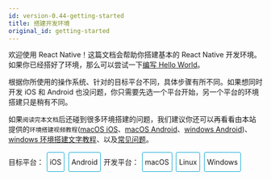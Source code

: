 ```yaml
---
id: version-0.44-getting-started
title: 搭建开发环境
original_id: getting-started
---
```


欢迎使用 React Native！这篇文档会帮助你搭建基本的 React Native 开发环境。如果你已经搭好了环境，那么可以尝试一下[编写 Hello World](tutorial.html)。

根据你所使用的操作系统、针对的目标平台不同，具体步骤有所不同。如果想同时开发 iOS 和 Android 也没问题，你只需要先选一个平台开始，另一个平台的环境搭建只是稍有不同。

如果`阅读完本文档`后还碰到很多环境搭建的问题，我们建议你还可以再看看由本站提供的`环境搭建视频教程`([macOS iOS](https://ke.qq.com/webcourse/index.html#course_id=197101&term_id=100233637&taid=1220865928921581&vid=a1417i5op7k)、[macOS Android](https://ke.qq.com/webcourse/index.html#course_id=197101&term_id=100233637&taid=1220870223888877&vid=z1417kmxask)、[windows Android](https://ke.qq.com/webcourse/index.html#course_id=197101&term_id=100233637&taid=1220874518856173&vid=d1417tgg1ez))、[windows 环境搭建文字教程](http://bbs.reactnative.cn/topic/10)、以及[常见问题](http://bbs.reactnative.cn/topic/130)。

<div class="toggler">
<style>
.toggler {
  margin-bottom: 10px;
}
.toggler a {
  cursor: pointer;
  display: inline-block;
  padding: 10px 5px;
  margin: 2px;
  border: 1px solid #05A5D1;
  border-radius: 3px;
  text-decoration: none !important;
}
.display-os-mac .toggler .button-mac,
.display-os-linux .toggler .button-linux,
.display-os-windows .toggler .button-windows,
.display-platform-ios .toggler .button-ios,
.display-platform-android .toggler .button-android {
  background-color: #05A5D1;
  color: white;
}
.md-block { display: none; }
.md-block img { max-width:650px; }
.display-platform-ios.display-os-mac .ios.mac,
.display-platform-ios.display-os-linux .ios.linux,
.display-platform-ios.display-os-windows .ios.windows,
.display-platform-android.display-os-mac .android.mac,
.display-platform-android.display-os-linux .android.linux,
.display-platform-android.display-os-windows .android.windows {
  display: block;
}
</style>
<span>目标平台：</span>
<a class="button-ios" onclick="display('platform', 'ios')">iOS</a>
<a class="button-android" onclick="display('platform', 'android')">Android</a>
<span>开发平台：</span>
<a class="button-mac" onclick="display('os', 'mac')">macOS</a>
<a class="button-linux" onclick="display('os', 'linux')">Linux</a>
<a class="button-windows" onclick="display('os', 'windows')">Windows</a>
</div>

<!-- ######### LINUX AND WINDOWS for iOS ##################### -->

<div markdown class="md-block linux windows ios">

## 暂不支持

苹果公司目前只允许在 Mac 电脑上开发 iOS 应用。如果你没有 Mac 电脑，那么只能考虑先开发 Android 应用了。

![](/img/react-native-sorry-not-supported.png)

<!-- ######### MAC for iOS ##################### -->

</div><div markdown class="md-block mac ios android" >

## 安装

### 必需的软件

#### Homebrew

[Homebrew](http://brew.sh/), Mac 系统的包管理器，用于安装 NodeJS 和一些其他必需的工具软件。

```
/usr/bin/ruby -e "$(curl -fsSL https://raw.githubusercontent.com/Homebrew/install/master/install)"
```

译注：在 Max OS X 10.11（El Capitan)版本中，homebrew 在安装软件时可能会碰到`/usr/local`目录不可写的权限问题。可以使用下面的命令修复：

```bash
sudo chown -R `whoami` /usr/local
```

#### Node

使用 Homebrew 来安装[Node.js](https://nodejs.org/).

> React Native 目前需要 NodeJS 5.0 或更高版本。本文发布时 Homebrew 默认安装的是最新版本，一般都满足要求。

```
brew install node
```

安装完 node 后建议设置 npm 镜像以加速后面的过程（或使用科学上网工具）。注意：不要使用 cnpm！cnpm 安装的模块路径比较奇怪，packager 不能正常识别！

```
npm config set registry https://registry.npm.taobao.org --global
npm config set disturl https://npm.taobao.org/dist --global
```

#### Yarn、React Native 的命令行工具（react-native-cli）

[Yarn](http://yarnpkg.com)是 Facebook 提供的替代 npm 的工具，可以加速 node 模块的下载。React Native 的命令行工具用于执行创建、初始化、更新项目、运行打包服务（packager）等任务。

```
npm install -g yarn react-native-cli
```

安装完 yarn 后同理也要设置镜像源：

```
yarn config set registry https://registry.npm.taobao.org --global
yarn config set disturl https://npm.taobao.org/dist --global
```

如果你看到`EACCES: permission denied`这样的权限报错，那么请参照上文的 homebrew 译注，修复`/usr/local`目录的所有权：

```bash
sudo chown -R `whoami` /usr/local
```

</div><div markdown class="md-block mac ios">

#### Xcode

React Native 目前需要[Xcode](https://developer.apple.com/xcode/downloads/) 8.0 或更高版本。你可以通过 App Store 或是到[Apple 开发者官网](https://developer.apple.com/xcode/downloads/)上下载。这一步骤会同时安装 Xcode IDE 和 Xcode 的命令行工具。

> 虽然一般来说命令行工具都是默认安装了，但你最好还是启动 Xcode，并在`Xcode | Preferences | Locations`菜单中检查一下是否装有某个版本的`Command Line Tools`。Xcode 的命令行工具中也包含一些必须的工具，比如`git`等。

</div><div markdown class="md-block mac android" >

#### Android Studio

React Native 目前需要[Android Studio](http://developer.android.com/sdk/index.html)2.0 或更高版本。

> Android Studio 需要 Java Development Kit [JDK] 1.8 或更高版本。你可以在命令行中输入
> `javac -version`来查看你当前安装的 JDK 版本。如果版本不合要求，则可以到
> [官网](http://www.oracle.com/technetwork/java/javase/downloads/jdk8-downloads-2133151.html)上下载。

Android Studio 包含了运行和测试 React Native 应用所需的 Android SDK 和模拟器。

> 除非特别注明，请不要改动安装过程中的选项。比如 Android Studio 默认安装了
> `Android Support Repository`，而这也是 React Native 必须的（否则在 react-native run-android 时会报 appcompat-v7 包找不到的错误）。

安装过程中有一些需要改动的选项：

- 选择`Custom`选项：

![custom installation](/img/react-native-android-studio-custom-install.png)

- 勾选`Performance`和`Android Virtual Device`

![additional installs](/img/react-native-android-studio-additional-installs.png)

- 安装完成后，在 Android Studio 的启动欢迎界面中选择`Configure | SDK Manager`。

![configure sdk](/img/react-native-android-studio-configure-sdk.png)

- 在`SDK Platforms`窗口中，选择`Show Package Details`，然后在`Android 6.0 (Marshmallow)`中勾选`Google APIs`、`Android SDK Platform 23`、`Intel x86 Atom System Image`、`Intel x86 Atom_64 System Image`以及`Google APIs Intel x86 Atom_64 System Image`。

![platforms](/img/react-native-android-studio-android-sdk-platforms.png)

- 在`SDK Tools`窗口中，选择`Show Package Details`，然后在`Android SDK Build Tools`中勾选`Android SDK Build-Tools 23.0.1`（必须是这个版本）。然后还要勾选最底部的`Android Support Repository`.

![build tools](/img/react-native-android-studio-android-sdk-build-tools.png)

#### ANDROID_HOME 环境变量

确保`ANDROID_HOME`环境变量正确地指向了你安装的 Android SDK 的路径。具体的做法是把下面的命令加入到`~/.bash_profile`文件中：(**译注**：~表示用户目录，即`/Users/你的用户名/`，而小数点开头的文件在 Finder 中是隐藏的，并且这个文件有可能并不存在。请在终端下使用`vi ~/.bash_profile`命令创建或编辑。如不熟悉 vi 操作，请点击[这里](http://www.eepw.com.cn/article/48018.htm)学习）

```
# 如果你不是通过Android Studio安装的sdk，则其路径可能不同，请自行确定清楚。
export ANDROID_HOME=~/Library/Android/sdk
```

然后使用下列命令使其立即生效（否则重启后才生效）：

```bash
source ~/.bash_profile
```

可以使用`echo $ANDROID_HOME`检查此变量是否已正确设置。

</div>
<div markdown class="md-block mac ios android">

### 推荐安装的工具

#### Watchman

[Watchman](https://facebook.github.io/watchman/docs/install.html)是由 Facebook 提供的监视文件系统变更的工具。安装此工具可以提高开发时的性能（packager 可以快速捕捉文件的变化从而实现实时刷新）。

```
brew install watchman
```

#### Flow

[Flow](http://www.flowtype.org)是一个静态的 JS 类型检查工具。译注：你在很多示例中看到的奇奇怪怪的冒号问号，以及方法参数中像类型一样的写法，都是属于这个 flow 工具的语法。这一语法并不属于 ES 标准，只是 Facebook 自家的代码规范。所以新手可以直接跳过（即不需要安装这一工具，也不建议去费力学习 flow 相关语法）。

```
brew install flow
```

</div><div markdown class="md-block mac android">

#### 将 Android SDK 的 Tools 目录添加到`PATH`变量中

你可以把 Android SDK 的 tools 和 platform-tools 目录添加到`PATH`变量中，以便在终端中运行一些 Android 工具，例如`android avd`或是`adb logcat`等。具体做法仍然是在`~/.bash_profile`中添加：

```
export PATH=$PATH:$ANDROID_HOME/tools:$ANDROID_HOME/platform-tools
```

### 其他可选的安装项

#### Git

Git 版本控制。如果你已经安装过[Xcode](https://developer.apple.com/xcode/)，则 Git 也已经一并安装了。如若没有，则使用下列命令安装：

```
brew install git
```

</div><div markdown class="md-block mac ios android">

#### Nuclide

[Nuclide](http://nuclide.io)（此链接需要科学上网）是由 Facebook 提供的基于 atom 的集成开发环境，可用于编写、[运行](http://nuclide.io/docs/platforms/react-native/#running-applications)和
[调试](http://nuclide.io/docs/platforms/react-native/#debugging)React Native 应用。

点击这里阅读[Nuclide 的入门文档](http://nuclide.io/docs/quick-start/getting-started/)。

译注：我们更推荐使用[WebStorm](https://www.jetbrains.com/webstorm/)或[Sublime Text](http://www.sublimetext.com/)来编写 React Native 应用。

</div><div markdown class="md-block mac android">

#### Genymotion

比起 Android Studio 自带的原装模拟器，Genymotion 是一个性能更好的选择，但它只对个人用户免费。

1.  下载和安装[Genymotion](https://www.genymotion.com/download)（genymotion 需要依赖 VirtualBox 虚拟机，下载选项中提供了包含 VirtualBox 和不包含的选项，请按需选择）。
2.  打开 Genymotion。如果你还没有安装 VirtualBox，则此时会提示你安装。
3.  创建一个新模拟器并启动。
4.  启动 React Native 应用后，可以按下 ⌘+M 来打开开发者菜单。

</div>
<div markdown class="md-block linux windows android">

## 安装

### 必需的软件

</div><div markdown class="md-block windows android">

#### Chocolatey

[Chocolatey](https://chocolatey.org)是一个 Windows 上的包管理器，类似于 linux 上的`yum`和
`apt-get`。 你可以在其[官方网站](https://chocolatey.org)上查看具体的使用说明。一般的安装步骤应该是下面这样：

```
@powershell -NoProfile -ExecutionPolicy Bypass -Command "iex ((new-object net.webclient).DownloadString('https://chocolatey.org/install.ps1'))" && SET PATH=%PATH%;%ALLUSERSPROFILE%\chocolatey\bin
```

> 一般来说，使用 Chocolatey 来安装软件的时候，需要以管理员的身份来运行命令提示符窗口。译注：chocolatey 的网站可能在国内访问困难，导致上述安装命令无法正常完成。请使用稳定的翻墙工具。
> 如果你实在装不上这个工具，也不要紧。下面所需的 python2 和 nodejs 你可以分别单独去对应的官方网站下载安装即可。

#### Python 2

打开命令提示符窗口，使用 Chocolatey 来安装 Python 2.

> 注意目前不支持 Python 3 版本。

```
choco install python2
```

</div><div markdown class="md-block linux windows android">

#### Node

</div><div markdown class="md-block linux android">

打开终端窗口，输入下面的命令来安装 NodeJS:

```
sudo apt-get install -y build-essential
curl -sL https://deb.nodesource.com/setup_5.x | sudo -E bash -
sudo apt-get install -y nodejs
sudo ln -s /usr/bin/nodejs /usr/bin/node
```

</div><div markdown class="md-block windows android">

打开命令提示符窗口，使用 Chocolatey 来安装 NodeJS。注意，目前已知 Node 7.1 版本在 windows 上无法正常工作，请避开这个版本！

```
choco install nodejs.install
```

安装完 node 后建议设置 npm 镜像以加速后面的过程（或使用科学上网工具）。注意：不要使用 cnpm！cnpm 安装的模块路径比较奇怪，packager 不能正常识别！

```
npm config set registry https://registry.npm.taobao.org --global
npm config set disturl https://npm.taobao.org/dist --global
```

</div><div markdown class="md-block windows linux android">

#### Yarn、React Native 的命令行工具（react-native-cli）

[Yarn](http://yarnpkg.com)是 Facebook 提供的替代 npm 的工具，可以加速 node 模块的下载。React Native 的命令行工具用于执行创建、初始化、更新项目、运行打包服务（packager）等任务。

```
npm install -g yarn react-native-cli
```

安装完 yarn 后同理也要设置镜像源：

```
yarn config set registry https://registry.npm.taobao.org --global
yarn config set disturl https://npm.taobao.org/dist --global
```

> 如果你遇到`EACCES: permission denied`权限错误，可以尝试运行下面的命令（限 linux 系统）：
> `sudo npm install -g yarn react-native-cli`.

#### Android Studio

[Android Studio](http://developer.android.com/sdk/index.html) 2.0 or higher.

React Native 目前需要[Android Studio](http://developer.android.com/sdk/index.html)2.0 或更高版本。

> Android Studio 需要 Java Development Kit [JDK] 1.8 或更高版本。你可以在命令行中输入
> `javac -version`来查看你当前安装的 JDK 版本。如果版本不合要求，则可以到
> [官网](http://www.oracle.com/technetwork/java/javase/downloads/jdk8-downloads-2133151.html)上下载。
> 或是使用包管理器来安装（比如`choco install jdk8`或是
> `apt-get install default-jdk`）

Android Studio 包含了运行和测试 React Native 应用所需的 Android SDK 和模拟器。

> 除非特别注明，请不要改动安装过程中的选项。比如 Android Studio 默认安装了
> `Android Support Repository`，而这也是 React Native 必须的（否则在 react-native run-android 时会报 appcompat-v7 包找不到的错误）。

</div><div markdown class="md-block linux android">

安装过程中有一些需要改动的选项：

- 选择`Custom`选项：

![custom installation](/img/react-native-android-studio-custom-install-linux.png)

- 选择`Android Virtual Device`

![additional installs](/img/react-native-android-studio-additional-installs-linux.png)

</div><div markdown class="md-block windows android">

- 确定所有安装都勾选了，尤其是`Android SDK`和`Android Device Emulator`。

- 在初步安装完成后，选择`Custom`安装项：

![custom installation](/img/react-native-android-studio-custom-install-windows.png)

- 检查已安装的组件，尤其是模拟器和 HAXM 加速驱动。

![verify installs](/img/react-native-android-studio-verify-installs-windows.png)

</div><div markdown class="md-block windows linux android">

- 安装完成后，在 Android Studio 的欢迎界面中选择`Configure | SDK Manager`。

</div><div markdown class="md-block linux android">

![configure sdk](/img/react-native-android-studio-configure-sdk-linux.png)

</div><div markdown class="md-block windows android">

![configure sdk](/img/react-native-android-studio-configure-sdk-windows.png)

</div><div markdown class="md-block windows linux android">

- 在`SDK Platforms`窗口中，选择`Show Package Details`，然后在`Android 6.0 (Marshmallow)`中勾选`Google APIs`、`Android SDK Platform 23`、`Intel x86 Atom System Image`、`Intel x86 Atom_64 System Image`以及`Google APIs Intel x86 Atom_64 System Image`。

</div><div markdown class="md-block linux android">

![platforms](/img/react-native-android-studio-android-sdk-platforms-linux.png)

</div><div markdown class="md-block windows android">

![platforms](/img/react-native-android-studio-android-sdk-platforms-windows.png)

</div><div markdown class="md-block windows linux android">

- 在`SDK Tools`窗口中，选择`Show Package Details`，然后在`Android SDK Build Tools`中勾选`Android SDK Build-Tools 23.0.1`（必须是这个版本）。然后还要勾选最底部的`Android Support Repository`.

</div><div markdown class="md-block linux android">

![build tools](/img/react-native-android-studio-android-sdk-build-tools-linux.png)

</div><div markdown class="md-block windows android">

![build tools](/img/react-native-android-studio-android-sdk-build-tools-windows.png)

</div><div markdown class="md-block windows linux android">

#### ANDROID_HOME 环境变量

确保`ANDROID_HOME`环境变量正确地指向了你安装的 Android SDK 的路径。

</div><div markdown class="md-block linux android">

具体的做法是把下面的命令加入到`~/.bashrc`、`~/.bash_profile`文件中。如果你使用的是其他的 shell，则选择对应的配置文件:

```
# 如果你不是通过Android Studio安装的sdk，则其路径可能不同，请自行确定清楚。
export ANDROID_HOME=~/Library/Android/sdk
```

然后使用下列命令使其立即生效（否则重启后才生效）：

```bash
source ~/.bash_profile
```

可以使用`echo $ANDROID_HOME`检查此变量是否已正确设置。

</div><div markdown class="md-block windows android">

打开`控制面板` -> `系统和安全` -> `系统` -> `高级系统设置` ->
`高级` -> `环境变量` -> `新建`

> 具体的路径可能和下图不一致，请自行确认。

![env variable](/img/react-native-android-sdk-environment-variable-windows.png)

> 你需要关闭现有的命令符提示窗口然后重新打开，这样新的环境变量才能生效。

</div><div markdown class="md-block linux windows android">

### 推荐安装的工具

</div><div markdown class="md-block linux android">

#### Watchman

[Watchman](https://facebook.github.io/watchman/docs/install.html)是由 Facebook 提供的监视文件系统变更的工具。安装此工具可以提高开发时的性能（packager 可以快速捕捉文件的变化从而实现实时刷新）。

> 安装 watchman 还可以避免 node 的一个与文件监视有关的 bug。

在终端中输入以下命令来编译并安装 watchman:

```
git clone https://github.com/facebook/watchman.git
cd watchman
git checkout v4.5.0  # 这是本文发布时的最新版本
./autogen.sh
./configure
make
sudo make install
```

#### Flow

[Flow](http://www.flowtype.org)是一个静态的 JS 类型检查工具。译注：你在很多示例中看到的奇奇怪怪的冒号问号，以及方法参数中像类型一样的写法，都是属于这个 flow 工具的语法。这一语法并不属于 ES 标准，只是 Facebook 自家的代码规范。所以新手可以直接跳过（即不需要安装这一工具，也不建议去费力学习 flow 相关语法）。

在终端中输入以下命令来安装 flow:

```
npm install -g flow-bin
```

</div>
<div markdown class="md-block mac windows linux android">

#### Gradle Daemon

开启[Gradle Daemon](https://docs.gradle.org/2.9/userguide/gradle_daemon.html)可以极大地提升 java 代码的增量编译速度。

</div>
<div markdown class="md-block mac linux android">

```
touch ~/.gradle/gradle.properties && echo "org.gradle.daemon=true" >> ~/.gradle/gradle.properties
```

</div>
<div markdown class="md-block windows android">

```
(if not exist "%USERPROFILE%/.gradle" mkdir "%USERPROFILE%/.gradle") && (echo org.gradle.daemon=true >> "%USERPROFILE%/.gradle/gradle.properties")
```

</div>
<div markdown class="md-block linux android">

#### Android 模拟器加速器

在安装 Android Studio 时你可能会看到下面这样的提示：

![accelerator](/img/react-native-android-studio-kvm-linux.png)

如果你的系统支持 KVM，那就应该安装[Intel 的 Android 模拟器加速器](https://software.intel.com/en-us/android/articles/speeding-up-the-android-emulator-on-intel-architecture#_Toc358213272)。

</div><div markdown class="md-block windows linux android">

#### 将 Android SDK 的 Tools 目录添加到`PATH`变量中

你可以把 Android SDK 的 tools 和 platform-tools 目录添加到`PATH`变量中，以便在终端中运行一些 Android 工具，例如`android avd`或是`adb logcat`等。

</div><div markdown class="md-block linux android">

在`~/.bashrc`或是`~/.bash_profile`文件中添加：

```
# 你的具体路径可能有所不同，请自行确认。
PATH="~/Android/Sdk/tools:~/Android/Sdk/platform-tools:${PATH}"
export PATH
```

</div><div markdown class="md-block windows android">

打开`控制面板` -> `系统和安全` -> `系统` -> `高级系统设置` ->
`高级` -> `环境变量` -> 选中`PATH` -> 双击进行编辑

> 注意你的具体路径可能和下图不同

![env variable](/img/react-native-android-tools-environment-variable-windows.png)

</div><div markdown class="md-block windows linux android">

### 可选的安装项

#### Git

</div><div markdown class="md-block linux android">

[使用包管理器](https://git-scm.com/download/linux)来安装 Git
(例如`sudo apt-get install git-all`).

</div><div markdown class="md-block windows android">

你可以使用 Chocolatey 来安装`git`:

```
choco install git
```

另外你也可以直接去下载[Git for Windows](https://git-for-windows.github.io/)。
在安装过程中注意勾选"Run Git from Windows Command Prompt"，这样才会把`git`命令添加到`PATH`环境变量中。

</div><div markdown class="md-block linux android">

#### Nuclide

[Nuclide](http://nuclide.io)（此链接需要科学上网）是由 Facebook 提供的基于 atom 的集成开发环境，可用于编写、[运行](http://nuclide.io/docs/platforms/react-native/#running-applications)和
[调试](http://nuclide.io/docs/platforms/react-native/#debugging)React Native 应用。

点击这里阅读[Nuclide 的入门文档](http://nuclide.io/docs/quick-start/getting-started/)。

译注：我们更推荐使用[WebStorm](https://www.jetbrains.com/webstorm/)或[Sublime Text](http://www.sublimetext.com/)来编写 React Native 应用。

</div><div markdown class="md-block linux windows android">

#### Genymotion

比起 Android Studio 自带的原装模拟器，Genymotion 是一个性能更好的选择，但它只对个人用户免费。

1.  下载和安装[Genymotion](https://www.genymotion.com/download)（genymotion 需要依赖 VirtualBox 虚拟机，下载选项中提供了包含 VirtualBox 和不包含的选项，请按需选择）。
2.  打开 Genymotion。如果你还没有安装 VirtualBox，则此时会提示你安装。
3.  创建一个新模拟器并启动。
4.  启动 React Native 应用后，可以按下 F1 来打开开发者菜单。

</div><div markdown class="md-block windows android">

#### Visual Studio Emulator for Android

[Visual Studio Emulator for Android](https://www.visualstudio.com/zh-cn/features/msft-android-emulator-vs.aspx#中国 "简体中文")是利用了 Hyper-V 技术进行硬件加速的免费 android 模拟器。也是 Android Studio 自带的原装模拟器之外的一个很好的选择。而且你并不需要安装 Visual Studio。
在用于 React Native 开发前，需要先在注册表中进行一些修改：

1.  打开运行命令（按下 Windows+R 键）
2.  输入`regedit.exe`然后回车
3.  在注册表编辑器中找到`HKEY_LOCAL_MACHINE\SOFTWARE\Wow6432Node\Android SDK Tools`条目
4.  右键点击`Android SDK Tools`，选择`新建 > 字符串值`
5.  名称设为`Path`
6.  双击`Path`，将其值设为你的 Android SDK 的路径。（例如`C:\Program Files\Android\sdk`）

</div>
<div markdown class="md-block mac ios android">

## 测试安装

</div><div markdown class="md-block mac ios">

```
react-native init AwesomeProject
cd AwesomeProject
react-native run-ios
```

> 提示：你可以使用`--version`参数创建指定版本的项目。例如`react-native init MyApp --version 0.39.2`。注意版本号必须精确到两个小数点。

你也可以在[Nuclide](http://nuclide.io)中打开[`AwesomeProject`](http://nuclide.io/docs/quick-start/getting-started/#adding-a-project)文件夹
然后[运行](http://nuclide.io/docs/platforms/react-native/#command-line)，或是双击`ios/AwesomeProject.xcodeproj`文件然后在 Xcode 中点击`Run`按钮。

</div><div markdown class="md-block mac android">

```
react-native init AwesomeProject
cd AwesomeProject
react-native run-android
```

> 提示：你可以使用`--version`参数创建指定版本的项目。例如`react-native init MyApp --version 0.39.2`。注意版本号必须精确到两个小数点。

你也可以在[Nuclide](http://nuclide.io)中打开[`AwesomeProject`](http://nuclide.io/docs/quick-start/getting-started/#adding-a-project)文件夹然后[运行](http://nuclide.io/docs/platforms/react-native/#command-line)。

</div><div markdown class="md-block mac ios android">

### 修改项目

现在你已经成功运行了项目，我们可以开始尝试动手改一改了：

</div><div markdown class="md-block mac ios">

- 使用你喜欢的编辑器打开`index.ios.js`并随便改上几行。
- 在 iOS Emulator 中按下`⌘-R`就可以刷新 APP 并看到你的最新修改！

</div><div markdown class="md-block mac android">

- 使用你喜欢的文本编辑器打开`index.android.js`并随便改上几行
- 按两下 R 键，或是用 Menu 键（通常是 F2，在 Genymotion 模拟器中是`⌘+M`）打开开发者菜单，然后选择 _Reload JS_ 就可以看到你的最新修改。
- 在终端下运行`adb logcat *:S ReactNative:V ReactNativeJS:V`可以看到你的应用的日志。

</div><div markdown class="md-block mac ios android">

### 完成了！

恭喜！你已经成功运行并修改了你的第一个 React Native 应用。

![](/img/react-native-congratulations.png)

</div><div markdown class="md-block windows linux android">

## 测试安装

```
react-native init AwesomeProject
cd AwesomeProject
react-native run-android
```

> 提示：你可以使用`--version`参数创建指定版本的项目。例如`react-native init MyApp --version 0.39.2`。注意版本号必须精确到两个小数点。

**Windows 用户请注意，请不要在命令行默认的 System32 目录中 init 项目！会有各种权限限制导致不能运行！**

</div>
<div markdown class="md-block windows linux android">

### 修改项目

现在你已经成功运行了项目，我们可以开始尝试动手改一改了：

- 使用你喜欢的文本编辑器打开`index.android.js`并随便改上几行
- 按两下 R 键，或是用 Menu 键（通常是 F2，在 Genymotion 模拟器中是`⌘+M`）打开开发者菜单，然后选择 _Reload JS_ 就可以看到你的最新修改。
- 在终端下运行`adb logcat *:S ReactNative:V ReactNativeJS:V`可以看到你的应用的日志。

### 完成了！

恭喜！你已经成功运行并修改了你的第一个 React Native 应用。

![](/img/react-native-congratulations.png)

</div><div markdown class="md-block mac ios android">

## 接下来

</div><div markdown class="md-block mac ios">

- 如果你想要在真机上运行应用，请参阅[在设备上运行](running-on-device-ios.html#content)。

</div><div markdown class="md-block mac android">

- 如果你想要在真机上运行应用，请参阅[在设备上运行](running-on-device-android.html#content)。

</div><div markdown class="md-block mac ios android">

- 如果你碰到了一些问题，请参阅[常见问题](http://bbs.reactnative.cn/topic/130)。

</div><div markdown class="md-block windows linux android">

## 接下来

- 如果你想要在真机上运行应用，请参阅[在设备上运行](running-on-device-android.html#content)。

- 如果你碰到了一些问题，请参阅[常见问题](http://bbs.reactnative.cn/topic/130)。

</div>
<script>
window.display = function (type, value) {
  var container = document.querySelector('.md-block').parentNode;
  container.className = 'display-' + type + '-' + value + ' ' +
    container.className.replace(RegExp('display-' + type + '-[a-z]+ ?'), '');
}
// If we are coming to the page with a hash in it (i.e. from a search, for example), try to get
// us as close as possible to the correct platform and dev os using the hashtag and block walk up.
var foundHash = false;
if (window.location.hash !== '' && window.location.hash !== 'content') { // content is default
  var hashLinks = document.querySelectorAll('a.hash-link');
  for (var i = 0; i < hashLinks.length && !foundHash; ++i) {
    if (hashLinks[i].hash === window.location.hash) {
      var parent = hashLinks[i].parentElement;
      while (parent) {
        if (parent.tagName === 'BLOCK') {
          var devOS = null;
          var targetPlatform = null;
          // Could be more than one target os and dev platform, but just choose some sort of order
          // of priority here.
          // Dev OS
          if (parent.className.indexOf('mac') > -1) {
            devOS = 'mac';
          } else if (parent.className.indexOf('linux') > -1) {
            devOS = 'linux';
          } else if (parent.className.indexOf('windows') > -1) {
            devOS = 'windows';
          } else {
            break; // assume we don't have anything.
          }
          // Target Platform
          if (parent.className.indexOf('ios') > -1) {
            targetPlatform = 'ios';
          } else if (parent.className.indexOf('android') > -1) {
            targetPlatform = 'android';
          } else {
            break; // assume we don't have anything.
          }
          // We would have broken out if both targetPlatform and devOS hadn't been filled.
          display('os', devOS);
          display('platform', targetPlatform);      
          foundHash = true;
          break;
        }
        parent = parent.parentElement;
      }
    }
  }
}
// Do the default if there is no matching hash
if (!foundHash) {
  var isMac = navigator.platform === 'MacIntel';
  var isWindows = navigator.platform === 'Win32';
  display('os', isMac ? 'mac' : (isWindows ? 'windows' : 'linux'));
  display('platform', isMac ? 'ios' : 'android');
}
</script>
